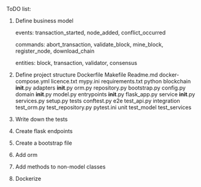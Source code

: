 ToDO list:

1. Define business model
        
   events: transaction_started, node_added, conflict_occurred

   commands: abort_transaction, validate_block, mine_block, register_node, download_chain
        
   entities: block, transaction, validator, consensus

2. Define project structure
    	Dockerfile
        Makefile
        Readme.md
        docker-compose.yml
        licence.txt
        mypy.ini
        requirements.txt
        python              blockchain
                                __init__.py
                                adapters
                                    __init__.py
                                    orm.py
                                    repository.py
                                bootstrap.py
                                config.py
                                domain
                                    __init__.py
                                    model.py
                                entrypoints
                                    __init__.py
                                    flask_app.py
                                service
                                    __init__.py
                                    services.py
                                setup.py
                            tests
                                conftest.py
                                e2e
                                    test_api.py
                                integration
                                    test_orm.py
                                    test_repository.py
                                pytest.ini
                                unit
                                    test_model
                                    test_services

3. Write down the tests
4. Create flask endpoints
5. Create a bootstrap file
6. Add orm

15. Add methods to non-model classes
16. Dockerize

